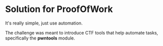 # Solution for ProofOfWork
It's really simple, just use automation.

The challenge was meant to introduce CTF tools that help automate tasks, specifically the __pwntools__ module.
